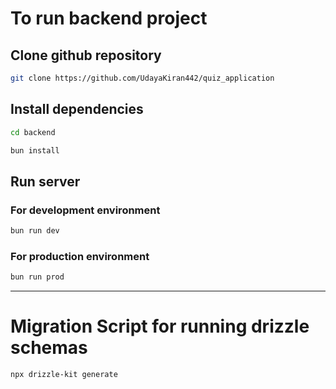 # To run backend project

## Clone github repository
```sh
git clone https://github.com/UdayaKiran442/quiz_application
```

## Install dependencies
```sh
cd backend
```

```sh
bun install
```

## Run server

### For development environment
```sh
bun run dev
```

### For production environment
```sh
bun run prod
```

-------------------------------------

# Migration Script for running drizzle schemas
```sh
npx drizzle-kit generate
```